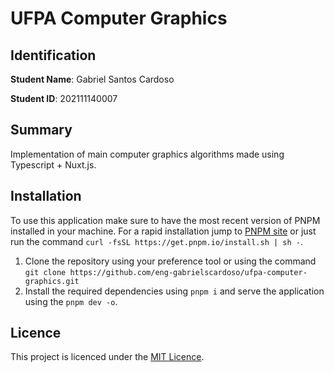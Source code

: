 # UFPA Computer Graphics

## Identification

**Student Name**: Gabriel Santos Cardoso

**Student ID**: 202111140007

## Summary

Implementation of main computer graphics algorithms made using Typescript + Nuxt.js. 

## Installation

To use this application make sure to have the most recent version of PNPM installed in your machine. For a rapid installation jump to [PNPM site](https://pnpm.io) or just run the command `curl -fsSL https://get.pnpm.io/install.sh | sh -`.

1. Clone the repository using your preference tool or using the command `git clone https://github.com/eng-gabrielscardoso/ufpa-computer-graphics.git`
2. Install the required dependencies using `pnpm i` and serve the application using the `pnpm dev -o`.

## Licence

This project is licenced under the [MIT Licence](LICENSE).
